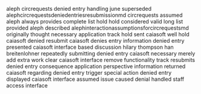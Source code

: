 aleph circrequests denied entry handling june superseded alephcircrequestsdeniedentriesresubmissionmd circrequests assumed aleph always provides complete list hold hold considered valid long list provided aleph described alephinteractionassumptionsforcircrequestsmd originally thought necessary application track hold sent caiasoft well hold caiasoft denied resubmit caiasoft denies entry information denied entry presented caiasoft interface based discussion hilary thompson han breitenlohner repeatedly submitting denied entry caiasoft necessary merely add extra work clear caiasoft interface remove functionality track resubmits denied entry consequence application perspective information returned caiasoft regarding denied entry trigger special action denied entry displayed caiasoft interface assumed issue caused denial handled staff access interface